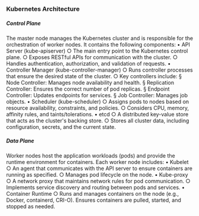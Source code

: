 #


### Kubernetes Architecture
##### Control Plane
The master node manages the Kubernetes cluster and is responsible for the orchestration of worker nodes. It contains the following components:
    • API Server (kube-apiserver)
        ○ The main entry point to the Kubernetes control plane.
        ○ Exposes RESTful APIs for communication with the cluster.
        ○ Handles authentication, authorization, and validation of requests.
    • Controller Manager (kube-controller-manager)
        ○ Runs controller processes that ensure the desired state of the cluster.
        ○ Key controllers include:
            § Node Controller: Manages node availability and health.
            § Replication Controller: Ensures the correct number of pod replicas.
            § Endpoint Controller: Updates endpoints for services.
            § Job Controller: Manages job objects.
    • Scheduler (kube-scheduler)
        ○ Assigns pods to nodes based on resource availability, constraints, and policies.
        ○ Considers CPU, memory, affinity rules, and taints/tolerations.
    • etcd
        ○ A distributed key-value store that acts as the cluster's backing store.
        ○ Stores all cluster data, including configuration, secrets, and the current state.

##### Data Plane
Worker nodes host the application workloads (pods) and provide the runtime environment for containers. Each worker node includes:
    • Kubelet
        ○ An agent that communicates with the API server to ensure containers are running as specified.
        ○ Manages pod lifecycle on the node.
    • Kube-proxy
        ○ A network proxy that maintains network rules for pod communication.
        ○ Implements service discovery and routing between pods and services.
    • Container Runtime
        ○ Runs and manages containers on the node (e.g., Docker, containerd, CRI-O).
Ensures containers are pulled, started, and stopped as needed.
